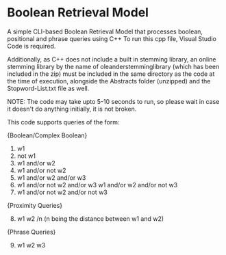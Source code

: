 # Boolean Retrieval Model
A simple CLI-based Boolean Retrieval Model that processes boolean, positional and phrase queries using C++
To run this cpp file, Visual Studio Code is required.

Additionally, as C++ does not include a built in stemming library, an online stemming library by the name of oleanderstemminglibrary (which has been included in the zip) must be included in the same directory as the code at the time of execution, alongside the Abstracts folder (unzipped) and the Stopword-List.txt file as well.

NOTE: The code may take upto 5-10 seconds to run, so please wait in case it doesn't do anything initially, it is not broken.

This code supports queries of the form:

{Boolean/Complex Boolean}

1. w1 
2. not w1
3. w1 and/or w2
4. w1 and/or not w2
5. w1 and/or w2 and/or w3
6. w1 and/or not w2 and/or w3
    w1 and/or w2 and/or not w3
7. w1 and/or not w2 and/or not w3

{Proximity Queries}

8. w1 w2 /n (n being the distance between w1 and w2) 

{Phrase Queries}

9. w1 w2 w3

